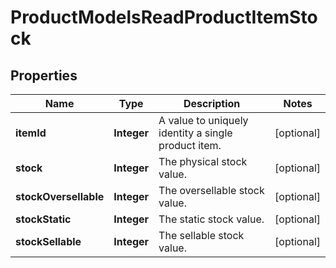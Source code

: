 

# ProductModelsReadProductItemStock

## Properties

Name | Type | Description | Notes
------------ | ------------- | ------------- | -------------
**itemId** | **Integer** | A value to uniquely identity a single product item. |  [optional]
**stock** | **Integer** | The physical stock value. |  [optional]
**stockOversellable** | **Integer** | The oversellable stock value. |  [optional]
**stockStatic** | **Integer** | The static stock value. |  [optional]
**stockSellable** | **Integer** | The sellable stock value. |  [optional]




